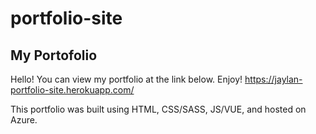 # portfolio-site

## My Portofolio

Hello! You can view my portfolio at the link below. Enjoy!
https://jaylan-portfolio-site.herokuapp.com/

This portfolio was built using HTML, CSS/SASS, JS/VUE, and hosted on Azure.
